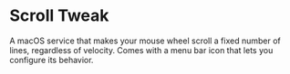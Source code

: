 # Scroll Tweak

A macOS service that makes your mouse wheel scroll a fixed number of lines, regardless of velocity.
Comes with a menu bar icon that lets you configure its behavior.